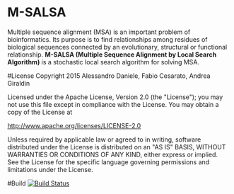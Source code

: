 # M-SALSA
Multiple sequence alignment (MSA) is an important problem of bioinformatics.
Its purpose is to find relationships among residues of biological sequences connected by an evolutionary, structural or functional relationship. 
**M-SALSA (Multiple Sequence Alignment by Local Search Algorithm)** is a stochastic local search algorithm for solving MSA.

#License
Copyright 2015 Alessandro Daniele, Fabio Cesarato, Andrea Giraldin

Licensed under the Apache License, Version 2.0 (the "License");
you may not use this file except in compliance with the License.
You may obtain a copy of the License at

   http://www.apache.org/licenses/LICENSE-2.0

Unless required by applicable law or agreed to in writing, software
distributed under the License is distributed on an "AS IS" BASIS,
WITHOUT WARRANTIES OR CONDITIONS OF ANY KIND, either express or implied.
See the License for the specific language governing permissions and
limitations under the License.

#Build
[![Build Status](https://travis-ci.org/SALSA-W/M-SALSA.svg?branch=master)](https://travis-ci.org/SALSA-W/M-SALSA)
